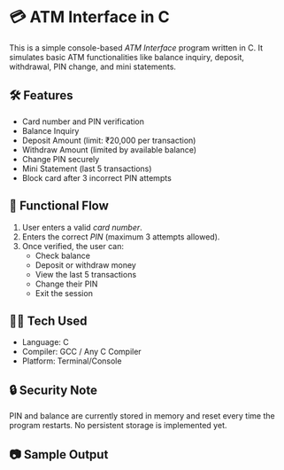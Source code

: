 # 💳 ATM Interface in C

This is a simple console-based *ATM Interface* program written in C. It simulates basic ATM functionalities like balance inquiry, deposit, withdrawal, PIN change, and mini statements.

## 🛠 Features

- Card number and PIN verification
- Balance Inquiry
- Deposit Amount (limit: ₹20,000 per transaction)
- Withdraw Amount (limited by available balance)
- Change PIN securely
- Mini Statement (last 5 transactions)
- Block card after 3 incorrect PIN attempts

## 📌 Functional Flow

1. User enters a valid *card number*.
2. Enters the correct *PIN* (maximum 3 attempts allowed).
3. Once verified, the user can:
   - Check balance
   - Deposit or withdraw money
   - View the last 5 transactions
   - Change their PIN
   - Exit the session

## 🧑‍💻 Tech Used

- Language: C
- Compiler: GCC / Any C Compiler
- Platform: Terminal/Console

## 🔒 Security Note

PIN and balance are currently stored in memory and reset every time the program restarts. No persistent storage is implemented yet.

## 📷 Sample Output

